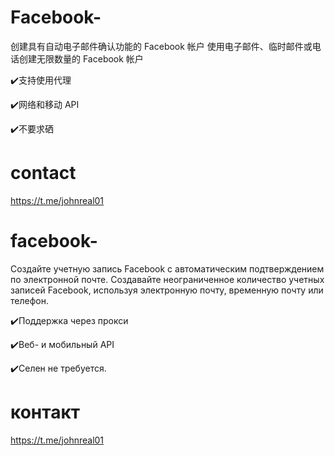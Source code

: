 # Facebook-
创建具有自动电子邮件确认功能的 Facebook 帐户
使用电子邮件、临时邮件或电话创建无限数量的 Facebook 帐户

✔️支持使用代理

✔️网络和移动 API

✔️不要求硒

# contact

 https://t.me/johnreal01



# facebook-
 Создайте учетную запись Facebook с автоматическим подтверждением по электронной почте.
 Создавайте неограниченное количество учетных записей Facebook, используя электронную почту, временную почту или телефон.

 ✔️Поддержка через прокси

 ✔️Веб- и мобильный API

 ✔️Селен не требуется.

 # контакт

 https://t.me/johnreal01
